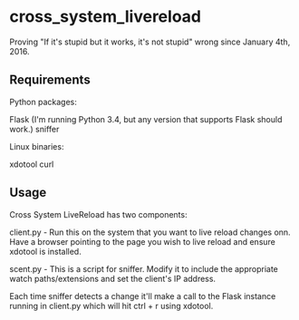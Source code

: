 # cross_system_livereload

Proving "If it's stupid but it works, it's not stupid" wrong since January 4th, 2016.

Requirements
---
Python packages:

Flask (I'm running Python 3.4, but any version that supports Flask should work.)
sniffer

Linux binaries:

xdotool
curl

Usage
---
Cross System LiveReload has two components:

client.py - Run this on the system that you want to live reload changes onn. Have a browser pointing to the page you wish to live reload and ensure xdotool is installed.

scent.py - This is a script for sniffer. Modify it to include the appropriate watch paths/extensions and set the client's IP address.

Each time sniffer detects a change it'll make a call to the Flask instance running in client.py which will hit ctrl + r using xdotool.
